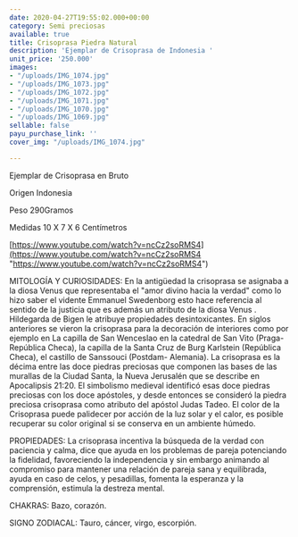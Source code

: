 ```yaml
---
date: 2020-04-27T19:55:02.000+00:00
category: Semi preciosas
available: true
title: Crisoprasa Piedra Natural
description: 'Ejemplar de Crisoprasa de Indonesia '
unit_price: '250.000'
images:
- "/uploads/IMG_1074.jpg"
- "/uploads/IMG_1073.jpg"
- "/uploads/IMG_1072.jpg"
- "/uploads/IMG_1071.jpg"
- "/uploads/IMG_1070.jpg"
- "/uploads/IMG_1069.jpg"
sellable: false
payu_purchase_link: ''
cover_img: "/uploads/IMG_1074.jpg"

---
```

Ejemplar de Crisoprasa en Bruto 

Origen Indonesia 

Peso 290Gramos

Medidas 10 X 7 X 6 Centímetros

[https://www.youtube.com/watch?v=ncCz2soRMS4](https://www.youtube.com/watch?v=ncCz2soRMS4 "https://www.youtube.com/watch?v=ncCz2soRMS4")

MITOLOGÍA Y CURIOSIDADES: En la antigüedad la crisoprasa se asignaba a la diosa Venus que representaba el "amor divino hacia la verdad" como lo hizo saber el vidente Emmanuel Swedenborg esto hace referencia al sentido de la justicia que es además un atributo de la diosa Venus . Hildegarda de Bigen le atribuye propiedades desintoxicantes. En siglos anteriores se vieron la crisoprasa para la decoración de interiores como por ejemplo en La capilla de San Wenceslao en la catedral de San Vito (Praga-República Checa), la capilla de la Santa Cruz de Burg Karlstein (República Checa), el castillo de Sanssouci (Postdam- Alemania). La crisoprasa es la décima entre las doce piedras preciosas que componen las bases de las murallas de la Ciudad Santa, la Nueva Jerusalén que se describe en Apocalipsis 21:20. El simbolismo medieval identificó esas doce piedras preciosas con los doce apóstoles, y desde entonces se consideró la piedra preciosa crisoprasa como atributo del apóstol Judas Tadeo. El color de la Crisoprasa puede palidecer por acción de la luz solar y el calor, es posible recuperar su color original si se conserva en un ambiente húmedo.

PROPIEDADES: La crisoprasa incentiva la búsqueda de la verdad con paciencia y calma, dice que ayuda en los problemas de pareja potenciando la fidelidad, favoreciendo la independencia y sin embargo animando al compromiso para mantener una relación de pareja sana y equilibrada, ayuda en caso de celos, y pesadillas, fomenta la esperanza y la comprensión, estimula la destreza mental.

CHAKRAS: Bazo, corazón.

SIGNO ZODIACAL: Tauro, cáncer, virgo, escorpión.